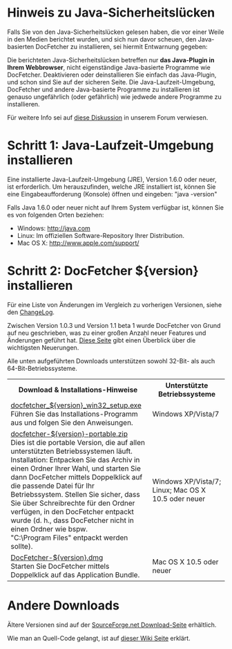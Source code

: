 Hinweis zu Java-Sicherheitslücken
====================================
Falls Sie von den Java-Sicherheitslücken gelesen haben, die vor einer Weile in den Medien berichtet wurden, und sich nun davor scheuen, den Java-basierten DocFetcher zu installieren, sei hiermit Entwarnung gegeben:

Die berichteten Java-Sicherheitslücken betreffen nur **das Java-Plugin in Ihrem Webbrowser**, nicht eigenständige Java-basierte Programme wie DocFetcher. Deaktivieren oder deinstallieren Sie einfach das Java-Plugin, und schon sind Sie auf der sicheren Seite. Die Java-Laufzeit-Umgebung, DocFetcher und andere Java-basierte Programme zu installieren ist genauso ungefährlich (oder gefährlich) wie jedwede andere Programme zu installieren.

Für weitere Info sei auf [diese Diskussion](http://sourceforge.net/p/docfetcher/discussion/702424/thread/b4c0d714/) in unserem Forum verwiesen.


Schritt 1: Java-Laufzeit-Umgebung installieren
====================================
Eine installierte Java-Laufzeit-Umgebung (JRE), Version 1.6.0 oder neuer, ist erforderlich. Um herauszufinden, welche JRE installiert ist, können Sie eine Eingabeaufforderung (Konsole) öffnen und eingeben: "java -version"

Falls Java 1.6.0 oder neuer nicht auf Ihrem System verfügbar ist, können Sie es von folgenden Orten beziehen:

* Windows: <http://java.com>
* Linux: Im offiziellen Software-Repository Ihrer Distribution.
* Mac OS&nbsp;X: <http://www.apple.com/support/>

Schritt 2: DocFetcher ${version} installieren
======================================

Für eine Liste von Änderungen im Vergleich zu vorherigen Versionen, siehe den [ChangeLog](http://docfetcher.sourceforge.net/wiki/doku.php?id=changelog).

Zwischen Version 1.0.3 und Version 1.1 beta 1 wurde DocFetcher von Grund auf neu geschrieben, was zu einer großen Anzahl neuer Features und Änderungen geführt hat. [Diese Seite](http://docfetcher.sourceforge.net/wiki/doku.php?id=changes_in_v1.1) gibt einen Überblick über die wichtigsten Neuerungen.

Alle unten aufgeführten Downloads unterstützen sowohl 32-Bit- als auch 64-Bit-Betriebssysteme.

<table>
<tr>
<th>Download & Installations-Hinweise</th>
<th>Unterstützte Betriebssysteme</th>
</tr>
<tr>
<td align="left"><a href="http://sourceforge.net/projects/docfetcher/files/docfetcher/${version}/docfetcher_${version}_win32_setup.exe/download">docfetcher_${version}_win32_setup.exe</a> <br/> Führen Sie das Installations-Programm aus und folgen Sie den Anweisungen.</td>
<td>Windows&nbsp;XP/Vista/7</td>
</tr>
<tr>
<td align="left"><a href="http://sourceforge.net/projects/docfetcher/files/docfetcher/${version}/docfetcher-${version}-portable.zip/download">docfetcher-${version}-portable.zip</a> <br/> Dies ist die portable Version, die auf allen unterstützten Betriebssystemen läuft. Installation: Entpacken Sie das Archiv in einen Ordner Ihrer Wahl, und starten Sie dann DocFetcher mittels Doppelklick auf die passende Datei für Ihr Betriebssystem. Stellen Sie sicher, dass Sie über Schreibrechte für den Ordner verfügen, in den DocFetcher entpackt wurde (d.&nbsp;h., dass DocFetcher nicht in einen Ordner wie bspw. "C:\Program&nbsp;Files" entpackt werden sollte).
</td>
<td>Windows&nbsp;XP/Vista/7; Linux; Mac OS&nbsp;X 10.5 oder neuer</td>
</tr>
<tr>
<td align="left"><a href="http://sourceforge.net/projects/docfetcher/files/docfetcher/${version}/DocFetcher-${version}.dmg/download">DocFetcher-${version}.dmg</a> <br/> Starten Sie DocFetcher mittels Doppelklick auf das Application Bundle.
</td>
<td>Mac OS&nbsp;X 10.5 oder neuer</td>
</tr>
</table>

Andere Downloads
================
Ältere Versionen sind auf der [SourceForge.net Download-Seite](http://sourceforge.net/projects/docfetcher/files/docfetcher/) erhältlich.

Wie man an Quell-Code gelangt, ist auf [dieser Wiki Seite](http://docfetcher.sourceforge.net/wiki/doku.php?id=source_code) erklärt.
